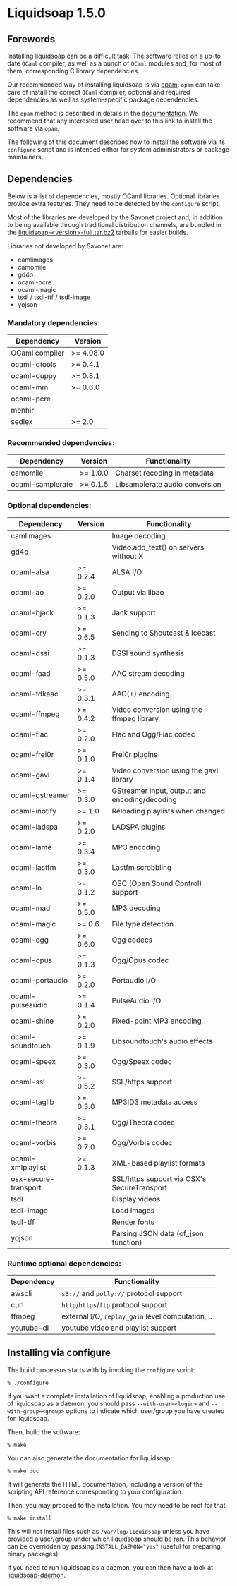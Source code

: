 # Liquidsoap 1.5.0

## Forewords

Installing liquidsoap can be a difficult task. The software relies on a up-to date
`OCaml` compiler, as well as a bunch of `OCaml` modules and, for most of them, corresponding
C library dependencies.

Our recommended way of installing liquidsoap is via [opam](http://opam.ocaml.org/). `opam` can take
care of install the correct `OCaml` compiler, optional and required dependencies as well as system-specific
package dependencies.

The `opam` method is described in details in the [documentation](doc/content/install.md).
We recommend that any interested user head over to this link to install the software via `opam`.

The following of this document describes how to install the software via its `configure` script and is
intended either for system administrators or package maintainers.

## Dependencies

Below is a list of dependencies, mostly OCaml libraries. Optional libraries
provide extra features. They need to be detected by the `configure` script.

Most of the libraries are developed by the Savonet project and, in addition to
being available through traditional distribution channels, are bundled in the
[liquidsoap-&lt;version&gt;-full.tar.bz2](https://github.com/savonet/liquidsoap/releases)
tarballs for easier builds.

Libraries not developed by Savonet are:

- camlimages
- camomile
- gd4o
- ocaml-pcre
- ocaml-magic
- tsdl / tsdl-ttf / tsdl-image
- yojson

### Mandatory dependencies:

| Dependency     | Version                   |
| -------------- | ------------------------- |
| OCaml compiler | >= 4.08.0     |
| ocaml-dtools   |  >= 0.4.1    |
| ocaml-duppy    |  >= 0.8.1     |
| ocaml-mm       |  >= 0.6.0        |
| ocaml-pcre     |       |
| menhir         |  |
| sedlex         |  >= 2.0    |

### Recommended dependencies:

| Dependency       | Version                    | Functionality                  |
| ---------------- | -------------------------- | ------------------------------ |
| camomile         |  >= 1.0.0   | Charset recoding in metadata   |
| ocaml-samplerate |  >= 0.1.5 | Libsamplerate audio conversion |

### Optional dependencies:

| Dependency          | Version                              | Functionality                                 |
| ------------------- | ------------------------------------ | --------------------------------------------- |
| camlimages          |            | Image decoding                                |
| gd4o                |                    | Video.add_text() on servers without X         |
| ocaml-alsa          |  >= 0.2.4                 | ALSA I/O                                      |
| ocaml-ao            |  >= 0.2.0                   | Output via libao                              |
| ocaml-bjack         |  >= 0.1.3                | Jack support                                  |
| ocaml-cry           |  >= 0.6.5                  | Sending to Shoutcast & Icecast                |
| ocaml-dssi          |  >= 0.1.3                 | DSSI sound synthesis                          |
| ocaml-faad          |  >= 0.5.0                 | AAC stream decoding                           |
| ocaml-fdkaac        |  >= 0.3.1               | AAC(+) encoding                               |
| ocaml-ffmpeg        |  >= 0.4.2               | Video conversion using the ffmpeg library     | 
| ocaml-flac          |  >= 0.2.0                 | Flac and Ogg/Flac codec                       |
| ocaml-frei0r        |  >= 0.1.0               | Frei0r plugins                                |
| ocaml-gavl          |  >= 0.1.4                 | Video conversion using the gavl library       |
| ocaml-gstreamer     |  >= 0.3.0            | GStreamer input, output and encoding/decoding |
| ocaml-inotify       |  >= 1.0              | Reloading playlists when changed              |
| ocaml-ladspa        |  >= 0.2.0               | LADSPA plugins                                |
| ocaml-lame          |  >= 0.3.4                 | MP3 encoding                                  |
| ocaml-lastfm        |  >= 0.3.0               | Lastfm scrobbling                             |
| ocaml-lo            |  >= 0.1.2                   | OSC (Open Sound Control) support              |
| ocaml-mad           |  >= 0.5.0                  | MP3 decoding                                  |
| ocaml-magic         |  >= 0.6                | File type detection                           |
| ocaml-ogg           |  >= 0.6.0                  | Ogg codecs                                    |
| ocaml-opus          |  >= 0.1.3                 | Ogg/Opus codec                                |
| ocaml-portaudio     |  >= 0.2.0            | Portaudio I/O                                 |
| ocaml-pulseaudio    |  >= 0.1.4           | PulseAudio I/O                                |
| ocaml-shine         |  >= 0.2.0                | Fixed-point MP3 encoding                      |
| ocaml-soundtouch    |  >= 0.1.9           | Libsoundtouch's audio effects                 |
| ocaml-speex         |  >= 0.3.0                | Ogg/Speex codec                               |
| ocaml-ssl           |  >= 0.5.2                  | SSL/https support                             |
| ocaml-taglib        |  >= 0.3.0               | MP3ID3 metadata access                        |
| ocaml-theora        |  >= 0.3.1               | Ogg/Theora codec                              |
| ocaml-vorbis        |  >= 0.7.0               | Ogg/Vorbis codec                              |
| ocaml-xmlplaylist   |  >= 0.1.3          | XML-based playlist formats                    |
| osx-secure-transport|  | SSL/https support via OSX's SecureTransport   |
| tsdl                |                  | Display videos                                |
| tsdl-image          |            | Load images                                   |
| tsdl-tff            |              | Render fonts                                  |
| yojson              |                | Parsing JSON data (of_json function)          |

### Runtime optional dependencies:

| Dependency          | Functionality                                     |
| ------------------- | ------------------------------------------------- |
| awscli              | `s3://` and `polly://` protocol support           |
| curl                | `http`/`https`/`ftp` protocol support             |
| ffmpeg              | external I/O, `replay_gain` level computation, .. |
| youtube-dl          | youtube video and playlist support                |

    
## Installing via configure

The build processus starts with by invoking the `configure` script:

```
% ./configure
```

If you want a complete installation of liquidsoap, enabling a production use of
liquidsoap as a daemon, you should pass `--with-user=<login>` and
`--with-group=<group>` options to indicate which user/group you have created for
liquidsoap.

Then, build the software:

```
% make
```

You can also generate the documentation for liquidsoap:

```
% make doc
```

It will generate the HTML documentation, including a version of the scripting
API reference corresponding to your configuration.

Then, you may proceed to the installation. You may need to be root for that.

```
% make install
```

This will not install files such as `/var/log/liquidsoap` unless you have provided
a user/group under which liquidsoap should be ran. This behavior can be
overridden by passing `INSTALL_DAEMON="yes"` (useful for preparing binary
packages).


If you need to run liquidsoap as a daemon, you can then have a look at
[liquidsoap-daemon](https://github.com/savonet/liquidsoap-daemon).
